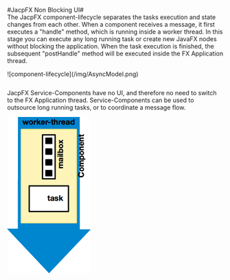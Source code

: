 
#JacpFX Non Blocking UI#
<br/>
The JacpFX component-lifecycle separates the tasks execution and state changes from each other. When a component receives a message, it first executes a "handle" method, which is running inside a worker thread. 
In this stage you can execute any long running task or create new JavaFX nodes without blocking the application. When the task execution is finished, the subsequent "postHandle" method will be executed inside the FX Application thread.
<div style="margin:0 10px 10px 0" markdown="1">
![component-lifecycle](/img/AsyncModel.png)
</div>
<br/>
JacpFX Service-Components have no UI, and therefore no need to switch to the FX Application thread. Service-Components can be used to outsource long running tasks, or to coordinate a message flow.


![component-lifecycle](/img/AsyncModel_Service.png)
<br/>